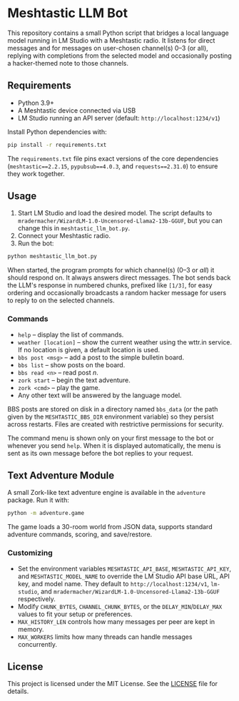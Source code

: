 # Meshtastic LLM Bot

This repository contains a small Python script that bridges a local language model running in LM Studio with a Meshtastic radio. It listens for direct messages and for messages on user-chosen channel(s) 0–3 (or all), replying with completions from the selected model and occasionally posting a hacker-themed note to those channels.

## Requirements

- Python 3.9+
- A Meshtastic device connected via USB
- LM Studio running an API server (default: `http://localhost:1234/v1`)

Install Python dependencies with:

```bash
pip install -r requirements.txt
```

The `requirements.txt` file pins exact versions of the core dependencies
(`meshtastic==2.2.15`, `pypubsub==4.0.3`, and `requests==2.31.0`) to ensure
they work together.

## Usage

1. Start LM Studio and load the desired model. The script defaults to `mradermacher/WizardLM-1.0-Uncensored-Llama2-13b-GGUF`, but you can change this in `meshtastic_llm_bot.py`.
2. Connect your Meshtastic radio.
3. Run the bot:

```bash
python meshtastic_llm_bot.py
```

When started, the program prompts for which channel(s) (0–3 or *all*) it should respond on. It always answers direct messages. The bot sends back the LLM's response in numbered chunks, prefixed like `[1/3]`, for easy ordering and occasionally broadcasts a random hacker message for users to reply to on the selected channels.

### Commands

- `help` – display the list of commands.
- `weather [location]` – show the current weather using the wttr.in service. If no location is given, a default location is used.
- `bbs post <msg>` – add a post to the simple bulletin board.
- `bbs list` – show posts on the board.
- `bbs read <n>` – read post *n*.
- `zork start` – begin the text adventure.
- `zork <cmd>` – play the game.
- Any other text will be answered by the language model.

BBS posts are stored on disk in a directory named `bbs_data` (or the path given by the `MESHTASTIC_BBS_DIR` environment variable) so they persist across restarts. Files are created with restrictive permissions for security.

The command menu is shown only on your first message to the bot or whenever you send `help`.
When it is displayed automatically, the menu is sent as its own message before the bot replies to your request.

## Text Adventure Module

A small Zork-like text adventure engine is available in the `adventure` package. Run it with:

```bash
python -m adventure.game
```

The game loads a 30-room world from JSON data, supports standard adventure commands, scoring, and save/restore.

### Customizing

 - Set the environment variables `MESHTASTIC_API_BASE`, `MESHTASTIC_API_KEY`, and
   `MESHTASTIC_MODEL_NAME` to override the LM Studio API base URL, API key, and
   model name. They default to `http://localhost:1234/v1`, `lm-studio`, and
   `mradermacher/WizardLM-1.0-Uncensored-Llama2-13b-GGUF` respectively.
 - Modify `CHUNK_BYTES`, `CHANNEL_CHUNK_BYTES`, or the `DELAY_MIN`/`DELAY_MAX`
   values to fit your setup or preferences.
 - `MAX_HISTORY_LEN` controls how many messages per peer are kept in memory.
 - `MAX_WORKERS` limits how many threads can handle messages concurrently.

## License

This project is licensed under the MIT License. See the [LICENSE](LICENSE) file for details.
